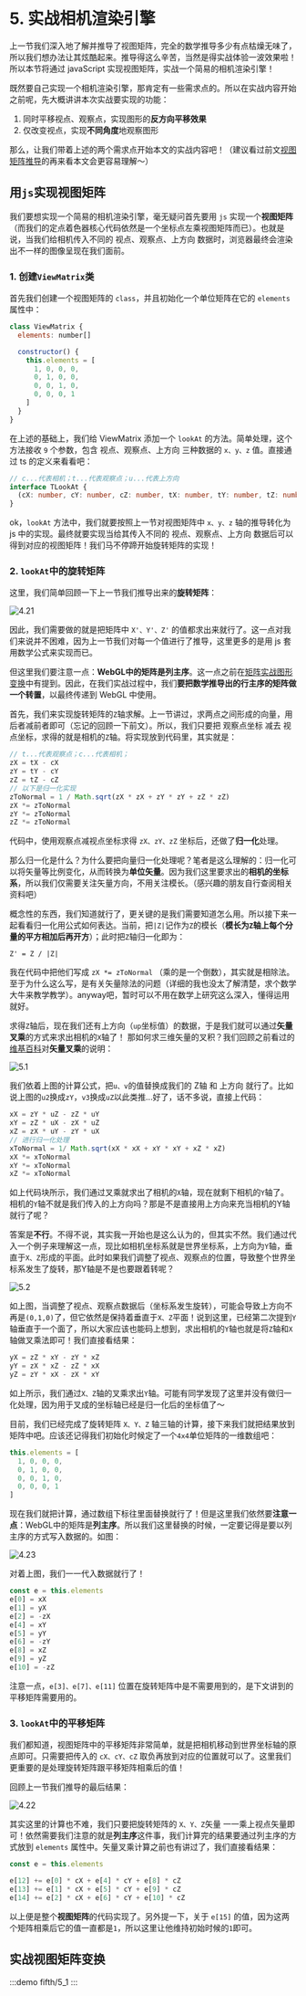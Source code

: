 # 5. 实战相机渲染引擎

上一节我们深入地了解并推导了视图矩阵，完全的数学推导多少有点枯燥无味了，所以我们想办法让其炫酷起来。推导得这么辛苦，当然是得实战体验一波效果啦！所以本节将通过 javaScript 实现视图矩阵，实战一个简易的相机渲染引擎！

既然要自己实现一个相机渲染引擎，那肯定有一些需求点的。所以在实战内容开始之前呢，先大概讲讲本次实战要实现的功能：
1. 同时平移视点、观察点，实现图形的**反方向平移效果**
2. 仅改变视点，实现**不同角度**地观察图形

那么，让我们带着上述的两个需求点开始本文的实战内容吧！（建议看过前文[视图矩阵推导](/content/五、WebGL三维世界/4.%20进阶——推导视图矩阵.html)的再来看本文会更容易理解～）

## 用`js`实现视图矩阵

我们要想实现一个简易的相机渲染引擎，毫无疑问首先要用 `js` 实现一个**视图矩阵**（而我们的定点着色器核心代码依然是一个坐标点左乘视图矩阵而已）。也就是说，当我们给相机传入不同的 视点、观察点、上方向 数据时，浏览器最终会渲染出不一样的图像呈现在我们面前。


### 1. 创建`ViewMatrix`类

首先我们创建一个视图矩阵的 `class`，并且初始化一个单位矩阵在它的 `elements` 属性中：

```js
class ViewMatrix {
  elements: number[]

  constructor() {
    this.elements = [
      1, 0, 0, 0,
      0, 1, 0, 0,
      0, 0, 1, 0,
      0, 0, 0, 1
    ]
  }
}
```

在上述的基础上，我们给 ViewMatrix 添加一个 `lookAt` 的方法。简单处理，这个方法接收 `9` 个参数，包含 视点、观察点、上方向 三种数据的 `x、y、z` 值。直接通过 ts 的定义来看看吧： 

```ts
// c...代表相机；t...代表观察点；u...代表上方向
interface TLookAt {
  (cX: number, cY: number, cZ: number, tX: number, tY: number, tZ: number, uX: number, uY: number, uZ: number): void
}
```

ok，`lookAt` 方法中，我们就要按照上一节对视图矩阵中 `x、y、z` 轴的推导转化为 js 中的实现。最终就要实现当给其传入不同的 视点、观察点、上方向 数据后可以得到对应的视图矩阵！我们马不停蹄开始旋转矩阵的实现！

### 2. `lookAt`中的旋转矩阵

这里，我们简单回顾一下上一节我们推导出来的**旋转矩阵**：

![4.21](../../public/images/fifth/4.21.png)

因此，我们需要做的就是把矩阵中 `X'、Y'、Z'` 的值都求出来就行了。这一点对我们来说并不困难，因为上一节我们对每一个值进行了推导，这里更多的是用 js 套用数学公式来实现而已。

但这里我们要注意一点：**WebGL中的矩阵是列主序**。这一点之前在[矩阵实战图形变换](/content/四、WebGL二维动画/3.%20用矩阵实战图形变换.html#矩阵实战平移)中有提到。因此，在我们实战过程中，我们**要把数学推导出的行主序的矩阵做一个转置**，以最终传递到 WebGL 中使用。

首先，我们来实现旋转矩阵的`Z`轴求解。上一节讲过，求两点之间形成的向量，用后者减前者即可（忘记的回顾一下前文）。所以，我们只要把 观察点坐标 减去 视点坐标，求得的就是相机的`Z`轴。将实现放到代码里，其实就是：
```js
// t...代表观察点；c...代表相机；
zX = tX - cX
zY = tY - cY
zZ = tZ - cZ
// 以下是归一化实现
zToNormal = 1 / Math.sqrt(zX * zX + zY * zY + zZ * zZ)
zX *= zToNormal
zY *= zToNormal
zZ *= zToNormal
```

代码中，使用观察点减视点坐标求得 `zX、zY、zZ` 坐标后，还做了**归一化**处理。

那么归一化是什么？为什么要把向量归一化处理呢？笔者是这么理解的：归一化可以将矢量等比例变化，从而转换为**单位矢量**。因为我们这里要求出的**相机的坐标系**，所以我们仅需要关注矢量方向，不用关注模长。（感兴趣的朋友自行查阅相关资料吧）

概念性的东西，我们知道就行了，更关键的是我们需要知道怎么用。所以接下来一起看看归一化用公式如何表达。当前，把`|Z|`记作为`Z`的模长（**模长为`Z`轴上每个分量的平方相加后再开方**）；此时把`Z`轴归一化即为：
```
Z' = Z / |Z|
```
我在代码中把他们写成 `zX *= zToNormal` （乘的是一个倒数），其实就是相除法。至于为什么这么写，是有关矢量除法的问题（详细的我也没太了解清楚，求个数学大牛来教学教学）。anyway吧，暂时可以不用在数学上研究这么深入，懂得运用就好。

求得`Z`轴后，现在我们还有上方向（`up`坐标值）的数据，于是我们就可以通过**矢量叉乘**的方式来求出相机的`X`轴了！ 那如何求三维矢量的叉积？我们回顾之前看过的[维基百科](https://zh.wikipedia.org/zh-hans/%E5%8F%89%E7%A7%AF)对**矢量叉乘**的说明：

![5.1](../../public/images/fifth/5.1.png)

我们依着上图的计算公式，把`u、v`的值替换成我们的 Z轴 和 上方向 就行了。比如说上图的`u2`换成`zY`，`v3`换成`uZ`以此类推...好了，话不多说，直接上代码：

```js
xX = zY * uZ - zZ * uY
xY = zZ * uX - zX * uZ
xZ = zX * uY - zY * uX
// 进行归一化处理
xToNormal = 1/ Math.sqrt(xX * xX + xY * xY + xZ * xZ)
xX *= xToNormal
xY *= xToNormal
xZ *= xToNormal
```

如上代码块所示，我们通过叉乘就求出了相机的`X`轴，现在就剩下相机的`Y`轴了。相机的`Y`轴不就是我们传入的上方向吗？那是不是直接用上方向来充当相机的Y轴就行了呢？

答案是**不行**。不得不说，其实我一开始也是这么认为的，但其实不然。我们通过代入一个例子来理解这一点，现比如相机坐标系就是世界坐标系，上方向为`Y`轴，垂直于`X、Z`形成的平面。此时如果我们调整了视点、观察点的位置，导致整个世界坐标系发生了旋转，那Y轴是不是也要跟着转呢？

![5.2](../../public/images/fifth/5.2.png)

如上图，当调整了视点、观察点数据后（坐标系发生旋转），可能会导致上方向不再是`(0,1,0)`了，但它依然是保持着垂直于`X、Z`平面！说到这里，已经第二次提到`Y`轴垂直于一个面了，所以大家应该也能码上想到，求出相机的`Y`轴也就是将`Z`轴和`X`轴做叉乘法即可！我们直接看结果：

```js
yX = zZ * xY - zY * xZ
yY = zX * xZ - zZ * xX
yZ = zY * xX - zX * xY
```

如上所示，我们通过`X、Z`轴的叉乘求出`Y`轴。可能有同学发现了这里并没有做归一化处理，因为用于叉成的坐标轴已经是归一化后的坐标值了～

目前，我们已经完成了旋转矩阵 `X、Y、Z` 轴三轴的计算，接下来我们就把结果放到矩阵中吧。应该还记得我们初始化时候定了一个`4x4`单位矩阵的一维数组吧：

```js
this.elements = [
  1, 0, 0, 0,
  0, 1, 0, 0,
  0, 0, 1, 0,
  0, 0, 0, 1
]
```

现在我们就把计算，通过数组下标往里面替换就行了！但是这里我们依然要**注意一点**：WebGL中的矩阵是**列主序**。所以我们这里替换的时候，一定要记得是要以列主序的方式写入数据的。如图：

![4.23](../../public/images/fifth/4.23.png)

对着上图，我们一一代入数据就行了！

```js
const e = this.elements
e[0] = xX
e[1] = yX
e[2] = -zX
e[4] = xY
e[5] = yY
e[6] = -zY
e[8] = xZ
e[9] = yZ
e[10] = -zZ
```

注意一点，`e[3]、e[7]、e[11]` 位置在旋转矩阵中是不需要用到的，是下文讲到的平移矩阵需要用的。

### 3. `lookAt`中的平移矩阵

我们都知道，视图矩阵中的平移矩阵非常简单，就是把相机移动到世界坐标轴的原点即可。只需要把传入的 `cX、cY、cZ` 取负再放到对应的位置就可以了。这里我们更重要的是处理旋转矩阵跟平移矩阵相乘后的值！

回顾上一节我们推导的最后结果：

![4.22](../../public/images/fifth/4.22.png)

其实这里的计算也不难，我们只要把旋转矩阵的 `X、Y、Z`矢量 一一乘上视点矢量即可！依然需要我们注意的就是**列主序**这件事，我们计算完的结果要通过列主序的方式放到 `elements` 属性中。矢量叉乘计算之前也有讲过了，我们直接看结果：

```js
const e = this.elements

e[12] += e[0] * cX + e[4] * cY + e[8] * cZ
e[13] += e[1] * cX + e[5] * cY + e[9] * cZ
e[14] += e[2] * cX + e[6] * cY + e[10] * cZ
```
以上便是整个**视图矩阵**的代码实现了。另外提一下，关于 `e[15]` 的值，因为这两个矩阵相乘后它的值一直都是`1`，所以这里让他维持初始时候的`1`即可。

## 实战视图矩阵变换

:::demo
fifth/5_1
:::
